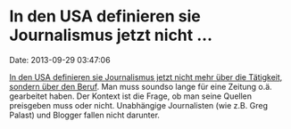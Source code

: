 In den USA definieren sie Journalismus jetzt nicht \...
=======================================================

Date: 2013-09-29 03:47:06

[In den USA definieren sie Journalismus jetzt nicht mehr über die
Tätigkeit, sondern über den
Beruf](http://www.alternet.org/media/senate-busy-creating-privileged-1st-amendment-club-official-journalists).
Man muss soundso lange für eine Zeitung o.ä. gearbeitet haben. Der
Kontext ist die Frage, ob man seine Quellen preisgeben muss oder nicht.
Unabhängige Journalisten (wie z.B. Greg Palast) und Blogger fallen nicht
darunter.
